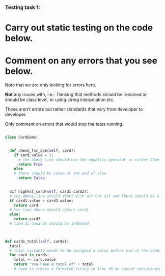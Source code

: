 ### Testing task 1:

# Carry out static testing on the code below.
# Comment on any errors that you see below.

Note that we are only looking for errors here.

**Not** any issues with, i.e.: 
Thinking that methods should be renamed or should be class level, or using string interpolation etc. 

These aren't errors but rather standards that vary from developer to developer. 

Only comment on errors that would stop the tests running.

```python

class CardGame:


  def check_for_ace(self, card):
    if card.value = 1:
      # the above line should use the equality operator == rather than =
      return True
    else
    # there should be colon at the end of else
      return False
   

  dif highest_card(self, card1 card2):
  # the above line should start with def not dif and there should be a comma after card1 in the parameters
  if card1.value > card2.value:
    return card
  # the line above should return card1
  else:
    return card2
  # line 31 onwards should be indented
  


def cards_total(self, cards):
  total
  # total variable needs to be assigned a value before use in the conditional statement
  for card in cards:
    total += card.value
    return "You have a total of" + total
    # need to create a formated string in line 45 as cannot concatinate string and int as it is
  
```
